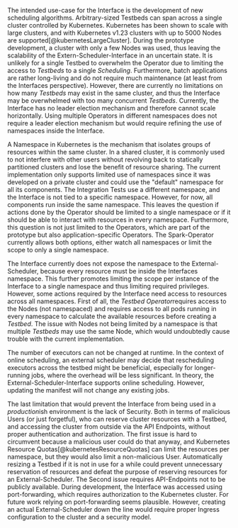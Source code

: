 The intended use-case for the Interface is the development of new scheduling algorithms. Arbitrary-sized Testbeds can span across a single cluster controlled by Kubernetes. Kubernetes has been shown to scale with large clusters, and with Kubernetes v1.23 clusters with up to 5000 Nodes are supported[@kubernetesLargeCluster]. During the prototype development, a cluster with only a few Nodes was used, thus leaving the scalability of the Extern-Scheduler-Interface in an uncertain state. It is unlikely for a single Testbed to overwhelm the Operator due to limiting the access to *Testbeds* to a single *Scheduling*. Furthermore, batch applications are rather long-living and do not require much maintenance (at least from the Interfaces perspective). However, there are currently no limitations on how many *Testbeds* may exist in the same cluster, and thus the Interface may be overwhelmed with too many concurrent *Testbeds*. Currently, the Interface has no leader election mechanism and therefore cannot scale horizontally. Using multiple Operators in different namespaces does not require a leader election mechanism but would require refining the use of namespaces inside the Interface.

A Namespace in Kubernetes is the mechanism that isolates groups of resources within the same cluster. In a shared cluster, it is commonly used to not interfere with other users without revolving back to statically partitioned clusters and lose the benefit of resource sharing. The current implementation only supports limited use of namespaces since it was developed on a private cluster and could use the "default" namespace for all its components. The Integration Tests use a different namespace, and the Interface is not tied to a specific namespace. However, for now, all components run inside the same namespace. This leaves the question if actions done by the Operator should be limited to a single namespace or if it should be able to interact with resources in every namespace. Furthermore, this question is not just limited to the Operators, which are part of the prototype but also application-specific Operators. The Spark-Operator currently allows both options, either watch all namespaces or limit the scope to only a single namespace. 

The Interface currently does not expose the namespace to the External-Scheduler, because every resource must be inside the Interfaces namespace. This further promotes limiting the scope per instance of the Interface to a single namespace and thus limiting required privileges. However, some actions required by the Interface need access to resources across all namespaces. First of all, the *Testbed Operator*requires access to the Nodes (not namespaced) and requires access to all pods running in every namespace to calculate the available resources before creating a *Testbed*. The issue with Nodes not being limited by a namespace is that multiple *Testbeds* may use the same Node, which would undoubtedly cause trouble with the current implementation.

The number of executors can not be changed at runtime. In the context of online scheduling, an external scheduler may decide that rescheduling executors across the testbed might be beneficial, especially for longer-running jobs, where the overhead will be less significant. In theory, the External-Scheduler-Interface supports online scheduling. However, updating the manifest will not change any existing jobs.

The last limitation that would prevent the Interface from being used in a *production*ish environment is the lack of Security. Both in terms of malicious Users (or just forgetful), who can reserve cluster resources with a Testbed, and accessing the cluster from outside via the API Endpoints, without proper authentication and authorization. The first issue is hard to circumvent because a malicious user could do that anyway, and Kubernetes Resource Quotas[@kubernetesResourceQuotas] can limit the resources per namespace, but they would also limit a non-malicious User. Automatically resizing a Testbed if it is not in use for a while could prevent unnecessary reservation of resources and defeat the purpose of reserving resources for an External-Scheduler. The Second issue requires API-Endpoints not to be publicly available. During development, the Interface was accessed using port-forwarding, which requires authorization to the Kubernetes cluster. For future work relying on port-forwarding seems plausible. However, creating an actual External-Scheduler down the line would require proper Ingress configuration to the cluster and a security model. 

